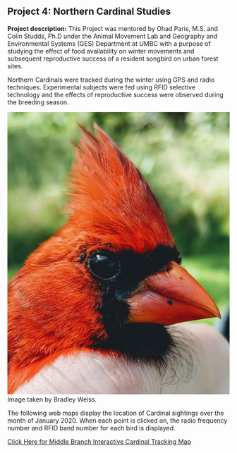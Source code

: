 ## Project 4: Northern Cardinal Studies

**Project description:** This Project was mentored by Ohad Paris, M.S. and Colin Studds, Ph.D under the Animal Movement Lab and Geography and Environmental Systems (GES) Department at UMBC with a purpose of studying the effect of food availability on winter movements and subsequent reproductive success of a resident songbird on urban forest sites. 

Northern Cardinals were tracked during the winter using GPS and radio techniques. Experimental subjects were fed using RFID selective technology and the effects of reproductive success were observed during the breeding season.
 
<img src="../images/Cardicrop.jpg?raw=true"/>
Image taken by Bradley Weiss.

The following web maps display the location of Cardinal sightings over the month of January 2020. When each point is clicked on, the radio frequency number and RFID band number for each bird is displayed. 

[Click Here for Middle Branch Interactive Cardinal Tracking Map](/projects/qgis2web_2020_03_03-17_21_06_180049)
